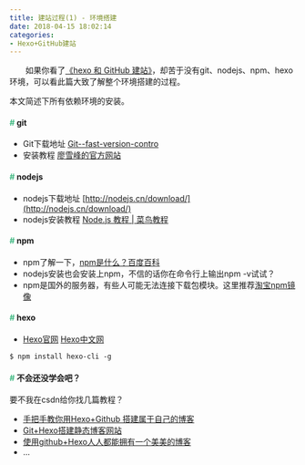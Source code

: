```yaml
---
title: 建站过程(1) - 环境搭建
date: 2018-04-15 18:02:14
categories: 
- Hexo+GitHub建站
---
```


　　如果你看了[《hexo 和 GitHub 建站》](http://127.0.0.1:4000/2018/04/15/%E5%BB%BA%E7%AB%99%E8%BF%87%E7%A8%8B-2-hexo-%E5%92%8C-GitHub-%E7%BB%93%E5%90%88%E9%83%A8%E7%BD%B2%E9%9D%99%E6%80%81%E7%BD%91%E7%AB%99/)，却苦于没有git、nodejs、npm、hexo环境，可以看此篇大致了解整个环境搭建的过程。

<!--more-->

<div class="tip">
本文简述下所有依赖环境的安装。
</div>

#### <font color="#42B983">#</font> git

- Git下载地址 [Git--fast-version-contro](https://git-scm.com/downloads)
- 安装教程 [廖雪峰的官方网站](https://www.liaoxuefeng.com/wiki/0013739516305929606dd18361248578c67b8067c8c017b000/00137396287703354d8c6c01c904c7d9ff056ae23da865a000)

#### <font color="#42B983">#</font> nodejs

- nodejs下载地址 [http://nodejs.cn/download/](http://nodejs.cn/download/)
- nodejs安装教程 [Node.js 教程 | 菜鸟教程](http://www.runoob.com/nodejs/nodejs-install-setup.html)

#### <font color="#42B983">#</font> npm

- npm了解一下，[npm是什么？百度百科](https://baike.baidu.com/item/NPM/5515374?fr=aladdin)
- nodejs安装也会安装上npm，不信的话你在命令行上输出npm -v试试？
- npm是国外的服务器，有些人可能无法连接下载包模块。这里推荐[淘宝npm镜像](http://npm.taobao.org/)

#### <font color="#42B983">#</font> hexo

- [Hexo官网](https://hexo.io/) [Hexo中文网](https://hexo.io/zh-cn/)

```
$ npm install hexo-cli -g
```

#### <font color="#42B983">#</font> 不会还没学会吧？

要不我在csdn给你找几篇教程？

- [手把手教你用Hexo+Github 搭建属于自己的博客](https://blog.csdn.net/gdutxiaoxu/article/details/53576018)
- [Git+Hexo搭建静态博客网站](https://blog.csdn.net/u011771755/article/details/48027307)
- [使用github+Hexo人人都能拥有一个美美的博客](https://blog.csdn.net/working_harder/article/details/52437783)
- ...
